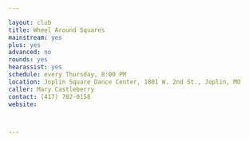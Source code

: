 ```yaml
---

layout: club
title: Wheel Around Squares
mainstream: yes
plus: yes
advanced: no
rounds: yes
hearassist: yes
schedule: every Thursday, 8:00 PM
location: Joplin Square Dance Center, 1801 W. 2nd St., Joplin, MO
caller: Mary Castleberry
contact: (417) 782-0158
website: 



---
```


